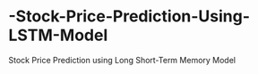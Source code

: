 # -Stock-Price-Prediction-Using-LSTM-Model
Stock Price Prediction using Long Short-Term Memory Model

